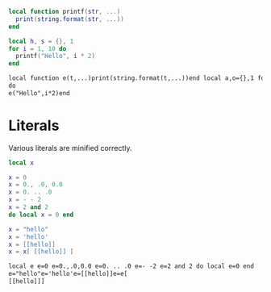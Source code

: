 ```lua
local function printf(str, ...)
  print(string.format(str, ...))
end

local h, s = {}, 1
for i = 1, 10 do
  printf("Hello", i * 2)
end
```

```txt
local function e(t,...)print(string.format(t,...))end local a,o={},1 for i=1,10
do
e("Hello",i*2)end
```


# Literals
Various literals are minified correctly.

```lua
local x

x = 0
x = 0., .0, 0.0
x = 0. .. .0
x = - - 2
x = 2 and 2
do local x = 0 end

x = "hello"
x = 'hello'
x = [[hello]]
x = x[ [[hello]] ]
```

```txt
local e e=0 e=0.,.0,0.0 e=0. .. .0 e=- -2 e=2 and 2 do local e=0 end
e="hello"e='hello'e=[[hello]]e=e[
[[hello]]]
```
